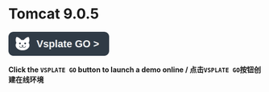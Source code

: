 # Tomcat 9.0.5

<a href="https://www.vsplate.com/?docker-compose=https://github.com/vsplate/dcenvs/tomcat/9.0.5"><img alt="VSPLATE GO" src="https://raw.githubusercontent.com/vsplate/images/master/vsgo_btn.png" width="200px"></a>

**Click the `VSPLATE GO` button to launch a demo online / 点击`VSPLATE GO`按钮创建在线环境**